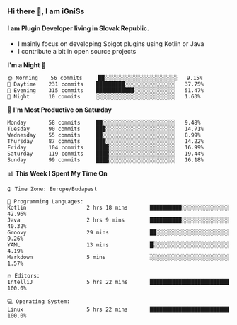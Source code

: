 ### Hi there 👋, I am iGniSs

#### I am Plugin Developer living in Slovak Republic.
- I mainly focus on developing Spigot plugins using Kotlin or Java
- I contribute a bit in open source projects

<!--START_SECTION:waka-->
**I'm a Night 🦉** 

```text
🌞 Morning    56 commits     ██░░░░░░░░░░░░░░░░░░░░░░░   9.15% 
🌆 Daytime    231 commits    █████████░░░░░░░░░░░░░░░░   37.75% 
🌃 Evening    315 commits    ████████████░░░░░░░░░░░░░   51.47% 
🌙 Night      10 commits     ░░░░░░░░░░░░░░░░░░░░░░░░░   1.63%

```
📅 **I'm Most Productive on Saturday** 

```text
Monday       58 commits     ██░░░░░░░░░░░░░░░░░░░░░░░   9.48% 
Tuesday      90 commits     ███░░░░░░░░░░░░░░░░░░░░░░   14.71% 
Wednesday    55 commits     ██░░░░░░░░░░░░░░░░░░░░░░░   8.99% 
Thursday     87 commits     ███░░░░░░░░░░░░░░░░░░░░░░   14.22% 
Friday       104 commits    ████░░░░░░░░░░░░░░░░░░░░░   16.99% 
Saturday     119 commits    ████░░░░░░░░░░░░░░░░░░░░░   19.44% 
Sunday       99 commits     ████░░░░░░░░░░░░░░░░░░░░░   16.18%

```


📊 **This Week I Spent My Time On** 

```text
⌚︎ Time Zone: Europe/Budapest

💬 Programming Languages: 
Kotlin                   2 hrs 18 mins       ██████████░░░░░░░░░░░░░░░   42.96% 
Java                     2 hrs 9 mins        ██████████░░░░░░░░░░░░░░░   40.32% 
Groovy                   29 mins             ██░░░░░░░░░░░░░░░░░░░░░░░   9.26% 
YAML                     13 mins             █░░░░░░░░░░░░░░░░░░░░░░░░   4.19% 
Markdown                 5 mins              ░░░░░░░░░░░░░░░░░░░░░░░░░   1.57%

🔥 Editors: 
IntelliJ                 5 hrs 22 mins       █████████████████████████   100.0%

💻 Operating System: 
Linux                    5 hrs 22 mins       █████████████████████████   100.0%

```


<!--END_SECTION:waka-->
